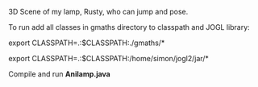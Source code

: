 3D Scene of my lamp, Rusty, who can jump and pose. 

To run add all classes in gmaths directory to classpath and JOGL library: 

export CLASSPATH=.:$CLASSPATH:./gmaths/*


export CLASSPATH=.:$CLASSPATH:/home/simon/jogl2/jar/*

Compile and run **Anilamp.java**
